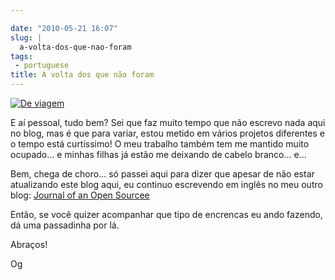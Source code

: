 ```yaml
---

date: "2010-05-21 16:07"
slug: |
  a-volta-dos-que-nao-foram
tags:
 - portuguese
title: A volta dos que não foram
---
```


[![De
viagem](http://bit.ly/suitcasepost)](http://www.flickr.com/photos/pixiegenne/182628421/)

E aí pessoal, tudo bem? Sei que faz muito tempo que não escrevo nada
aqui no blog, mas é que para variar, estou metido em vários projetos
diferentes e o tempo está curtíssimo! O meu trabalho também tem me
mantido muito ocupado... e minhas filhas já estão me deixando de cabelo
branco... e...

Bem, chega de choro... só passei aqui para dizer que apesar de não estar
atualizando este blog aqui, eu continuo escrevendo em inglês no meu
outro blog: [Journal of an Open Sourcee](http://ogmaciel.com)

Então, se você quizer acompanhar que tipo de encrencas eu ando fazendo,
dá uma passadinha por lá.

Abraços!

Og
